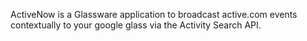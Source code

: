 ActiveNow is a Glassware application to broadcast active.com events
contextually to your google glass via the Activity Search API.
